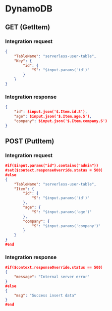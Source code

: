 # DynamoDB

## GET (GetItem)
### Integration request
``` json
{
    "TableName": "serverless-user-table",
    "Key": {
    	"id": {
            "S": "$input.params('id')"
        }
    }
}
```

### Integration response
``` json
{
    "id": $input.json('$.Item.id.S'),
    "age": $input.json('$.Item.age.S'),
    "company": $input.json('$.Item.company.S')
}
```

## POST (PutItem)
### Integration request
``` json
#if($input.params("id").contains("admin"))
#set($context.responseOverride.status = 500)
#else
{ 
    "TableName": "serverless-user-table",
    "Item": {
    	"id": {
            "S": "$input.params('id')"
        },
        "age": {
            "S": "$input.params('age')"
        },
        "company": {
            "S": "$input.params('company')"
        }
    }
}
#end
```

### Integration response
``` json
#if($context.responseOverride.status == 500)
{
    "message": "Internal server error"
}
#else
{
    "msg": "Success insert data"
}
#end
```